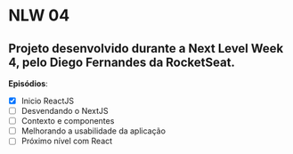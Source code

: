 # NLW 04
## Projeto desenvolvido durante a Next Level Week 4, pelo **Diego Fernandes** da **RocketSeat**.

**Episódios**:

- [x] Inicio ReactJS
- [ ] Desvendando o NextJS
- [ ] Contexto e componentes
- [ ] Melhorando a usabilidade da aplicação
- [ ] Próximo nível com React